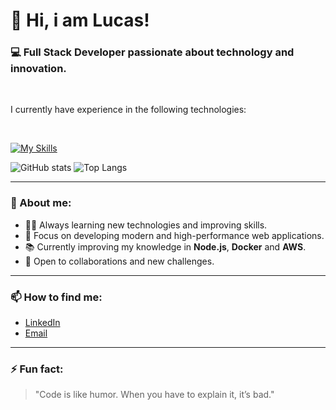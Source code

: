 # 👋 Hi, i am Lucas!

### 💻 Full Stack Developer passionate about technology and innovation.

<br>

I currently have experience in the following technologies:

<br>

[![My Skills](https://skillicons.dev/icons?i=html,css,js,tailwind,react,nodejs,python,mysql,postgres,sequelize,git,github,docker,npm,vscode)](https://skillicons.dev)

![GitHub stats](https://github-readme-stats.vercel.app/api?username=lucasfporto1&show_icons=true&theme=dark) ![Top Langs](https://github-readme-stats.vercel.app/api/top-langs/?username=lucasfporto1&layout=compact) 

---

### 🚀 About me:
- 👨‍💻 Always learning new technologies and improving skills.
- 🎯 Focus on developing modern and high-performance web applications.
- 📚 Currently improving my knowledge in **Node.js**, **Docker** and **AWS**.
- 🤝 Open to collaborations and new challenges.
---

### 📫 How to find me:
- [LinkedIn](https://www.linkedin.com/in/lucas-porto-0b6843270/) <!-- (Depois você coloca o seu link real aqui) -->
- [Email](mailto:lucasfportosilva@gmail.com)

---

### ⚡ Fun fact:
> "Code is like humor. When you have to explain it, it’s bad."



